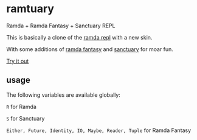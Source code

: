 # ramtuary
Ramda + Ramda Fantasy + Sanctuary REPL

This is basically a clone of the [ramda repl](https://github.com/ramda/ramda.github.io/tree/master/repl) with a new skin.

With some additions of [ramda fantasy](https://github.com/ramda/ramda-fantasy) and [sanctuary](https://github.com/plaid/sanctuary) for moar fun.

[Try it out](http://davidchase.github.io/ramtuary/)

## usage

The following variables are available globally:

`R` for Ramda

`S` for Sanctuary

`Either, Future, Identity, IO, Maybe, Reader, Tuple`  for Ramda Fantasy
